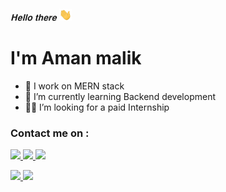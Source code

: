 <h6> 𝐇𝐞𝐥𝐥𝐨 𝐭𝐡𝐞𝐫𝐞 <img src="https://github.com/ABSphreak/ABSphreak/blob/master/gifs/Hi.gif" width="20px"></h6>

 <h1> I'm Aman malik </h1>

- 🔭 I work on MERN stack
- 🌱 I’m currently learning Backend development
- 👨‍💻 I’m looking for a paid Internship


<h3>Contact me on : </h3> 
<p>
<a href="https://twitter.com/Amanmalik77"> <img height="40" src="https://camo.githubusercontent.com/e1c2fd3bcd4ed13889ed78d1e814261a7cfbc79ae826198b7813850b15a8d956/68747470733a2f2f696d672e736869656c64732e696f2f62616467652f747769747465722d2532333144413146322e7376673f267374796c653d666f722d7468652d6261646765266c6f676f3d74776974746572266c6f676f436f6c6f723d7768697465"> </a><a href="https://www.linkedin.com/in/amanmalik444/"> <img height="40" src="https://camo.githubusercontent.com/a493f6833f99fb3c85788d6d9305e6b7a42b838e5ee5d138fd9a8214a7e77472/68747470733a2f2f696d672e736869656c64732e696f2f62616467652f6c696e6b6564696e2d2532333030373742352e7376673f267374796c653d666f722d7468652d6261646765266c6f676f3d6c696e6b6564696e266c6f676f436f6c6f723d7768697465"> </a><a href="https://www.instagram.com/amanmalik77_/"> <img height="40"
src="https://camo.githubusercontent.com/5c3f3164b340475c38f1ec3d8c6d0c6e8656fbccac25d06cfb86477079b88638/68747470733a2f2f696d672e736869656c64732e696f2f62616467652f696e7374616772616d2d2532334534343035462e7376673f267374796c653d666f722d7468652d6261646765266c6f676f3d696e7374616772616d266c6f676f436f6c6f723d7768697465"> </a>
</p>

<a href="https://github.com/Amanmalik444/">
 <img height="175" src="https://github-readme-stats.vercel.app/api?username=Amanmalik444">
 <img height="175" src="https://github-readme-stats.vercel.app/api/top-langs/?username=Amanmalik444&&layout=compact">
</a>
